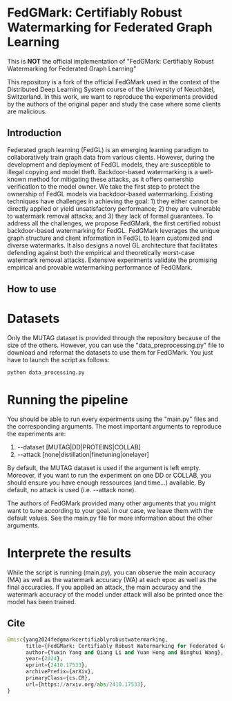 # FedGMark: Certifiably Robust Watermarking for Federated Graph Learning

This is **NOT** the official implementation of "FedGMark: Certifiably Robust Watermarking for Federated Graph Learning"

This repository is a fork of the official FedGMark used in the context of the Distributed Deep Learning System course of the University of Neuchâtel, Switzerland.
In this work, we want to reproduce the experiments provided by the authors of the original paper and study the case where some clients are malicious.

## Introduction

Federated graph learning (FedGL) is an emerging learning paradigm to collaboratively train graph data from various clients. However, during the development and deployment of FedGL models, they are susceptible to illegal copying and model theft. Backdoor-based watermarking is a well-known method for mitigating these attacks, as it offers ownership verification to the model owner. We take the first step to protect the ownership of FedGL models via backdoor-based watermarking. Existing techniques have challenges in achieving the goal: 1) they either cannot be directly applied or yield unsatisfactory performance; 2) they are vulnerable to watermark removal attacks; and 3) they lack of formal guarantees. To address all the challenges, we propose FedGMark, the first certified robust backdoor-based watermarking for FedGL. FedGMark leverages the unique graph structure and client information in FedGL to learn customized and diverse watermarks. It also designs a novel GL architecture that facilitates defending against both the empirical and theoretically worst-case watermark removal attacks. Extensive experiments validate the promising empirical and provable watermarking performance of FedGMark.

## How to use

# Datasets

Only the MUTAG dataset is provided through the repository because of the size of the others. However, you can use the "data_preprocessing.py" file to download and reformat the datasets to use them for FedGMark. You just have to launch the script as follows:

``` python data_processing.py ```


# Running the pipeline

You should be able to run every experiments using the "main.py" files and the corresponding arguments. 
The most important arguments to reproduce the experiments are:
1. --dataset [MUTAG|DD|PROTEINS|COLLAB]
2. --attack [none|distillation|finetuning|onelayer]

By default, the MUTAG dataset is used if the argument is left empty. Moreover, if you want to run the experiment on one DD or COLLAB, you should ensure you have enough ressources (and time...) available.
By default, no attack is used (i.e. --attack none).

The authors of FedGMark provided many other arguments that you might want to tune according to your goal. In our case, we leave them with the default values. See the main.py file for more information about the other arguments.

# Interprete the results

While the script is running (main.py), you can observe the main accuracy (MA) as well as the watermark accuracy (WA) at each epoc as well as the final accuracies.
If you applied an attack, the main accuracy and the watermark accuracy of the model under attack will also be printed once the model has been trained.

## Cite
```python
@misc{yang2024fedgmarkcertifiablyrobustwatermarking,
      title={FedGMark: Certifiably Robust Watermarking for Federated Graph Learning}, 
      author={Yuxin Yang and Qiang Li and Yuan Hong and Binghui Wang},
      year={2024},
      eprint={2410.17533},
      archivePrefix={arXiv},
      primaryClass={cs.CR},
      url={https://arxiv.org/abs/2410.17533}, 
}
```
